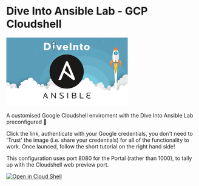 # Dive Into Ansible Lab - GCP Cloudshell

![DiveInto](https://raw.githubusercontent.com/spurin/diveintoansible-lab-gcp-cloudshell/main/Dive-Into-Ansible.png)

A customised Google Cloudshell enviroment with the Dive Into Ansible Lab preconfigured 🚀

Click the link, authenticate with your Google credentials, you don't need to 'Trust' the image (i.e. share your credentials) for all of the functionality to work.  Once launced, follow the short tutorial on the right hand side!

This configuration uses port 8080 for the Portal (rather than 1000), to tally up with the Cloudshell web preview port.

[![Open in Cloud Shell](https://gstatic.com/cloudssh/images/open-btn.svg)](https://ssh.cloud.google.com/cloudshell/editor?cloudshell_image=gcr.io/cloudshell-images/cloudshell&cloudshell_git_repo=https://github.com/spurin/diveintoansible-lab-gcp-cloudshell.git&cloudshell_tutorial=tutorial.md&shellonly=true)
